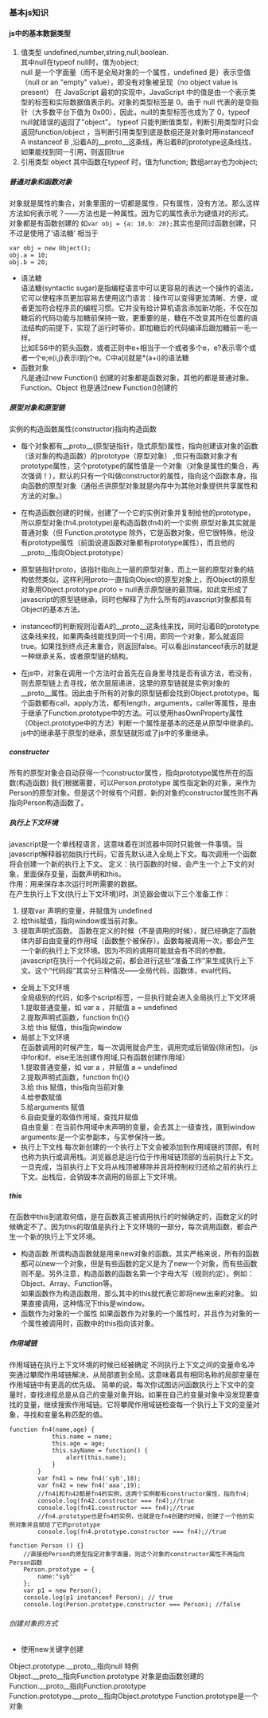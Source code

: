 ### 基本js知识
#### js中的基本数据类型
1. 值类型
undefined,number,string,null,boolean.  
其中null在typeof null时，值为object;  
null 是一个字面量（而不是全局对象的一个属性，undefined 是）表示空值（null or an "empty" value），即没有对象被呈现（no object value is present）
在 JavaScript 最初的实现中，JavaScript 中的值是由一个表示类型的标签和实际数据值表示的。对象的类型标签是 0。由于 null 代表的是空指针（大多数平台下值为 0x00），因此，null的类型标签也成为了 0，typeof null就错误的返回了"object"。
typeof 只能判断值类型，判断引用类型时只会返回function/object ，当判断引用类型到底是数组还是对象时用instanceof  
A instanceof B ,沿着A的__proto__这条线，再沿着B的prototype这条线找，如果能找到同一引用，则返回true  
2. 引用类型
object
其中函数在typeof 时，值为function;
数组array也为object; 

##### 普通对象和函数对象
对象就是属性的集合，对象里面的一切都是属性，只有属性，没有方法。那么这样方法如何表示呢？——方法也是一种属性。因为它的属性表示为键值对的形式。  
对象都是有函数创建的
如`var obj = {a: 10,b: 20};`其实也是同过函数创建，只不过是使用了‘语法糖’
相当于
```
var obj = new Object();
obj.a = 10;
obj.b = 20;
```
* 语法糖  
语法糖(syntactic sugar)是指编程语言中可以更容易的表达一个操作的语法，它可以使程序员更加容易去使用这门语言：操作可以变得更加清晰、方便，或者更加符合程序员的编程习惯。它并没有给计算机语言添加新功能，不仅在加糖后的代码功能与加糖前保持一致，更重要的是，糖在不改变其所在位置的语法结构的前提下，实现了运行时等价，即加糖后的代码编译后跟加糖前一毛一样。  
比如ES6中的箭头函数，或者正则中e+相当于一个或者多个e，e?表示零个或者一个e;e{i,j}表示i到j个e。C中a[i]就是*(a+i)的语法糖  
* 函数对象  
凡是通过new Function() 创建的对象都是函数对象，其他的都是普通对象。Function、Object 也是通过new Function()创建的

##### 原型对象和原型链
实例的构造函数属性(constructor)指向构造函数
* 每个对象都有__proto__(原型链指针，隐式原型)属性，指向创建该对象的函数（该对象的构造函数）的prototype（原型对象） ,但只有函数对象才有prototype属性，这个prototype的属性值是一个对象（对象是属性的集合，再次强调！），默认的只有一个叫做constructor的属性，指向这个函数本身。指向函数的原型对象（通俗点讲原型对象就是内存中为其他对象提供共享属性和方法的对象。）

* 在构造函数创建的时候，创建了一个它的实例对象并复制给他的prototype，所以原型对象(fn4.prototype)是构造函数(fn4)的一个实例
原型对象其实就是普通对象（但 Function.prototype 除外，它是函数对象，但它很特殊，他没有prototype属性（前面说道函数对象都有prototype属性），而且他的__proto__指向Object.prototype）

* 原型链指针proto，该指针指向上一层的原型对象，而上一层的原型对象的结构依然类似，这样利用proto一直指向Object的原型对象上，而Object的原型对象用Object.prototype.proto = null表示原型链的最顶端，如此变形成了javascript的原型链继承，同时也解释了为什么所有的javascript对象都具有Object的基本方法。

* instanceof的判断规则沿着A的__proto__这条线来找，同时沿着B的prototype这条线来找，如果两条线能找到同一个引用，即同一个对象，那么就返回true。如果找到终点还未重合，则返回false。可以看出instanceof表示的就是一种继承关系，或者原型链的结构。

* 在js中，对象在调用一个方法时会首先在自身里寻找是否有该方法，若没有，则去原型链上去寻找，依次层层递进，这里的原型链就是实例对象的__proto__属性。因此由于所有的对象的原型链都会找到Object.prototype。每个函数都有call，apply方法，都有length，arguments，caller等属性，是由于继承了Function.prototype中的方法。可以使用hasOwnProperty属性（Object.prototype中的方法）判断一个属性是基本的还是从原型中继承的。js中的继承基于原型的继承，原型链就形成了js中的多重继承。

##### constructor
所有的原型对象会自动获得一个constructor属性，指向prototype属性所在的函数(构造函数)
我们根据需要，可以Person.prototype 属性指定新的对象，来作为Person的原型对象。但是这个时候有个问题，新的对象的constructor属性则不再指向Person构造函数了。

##### 执行上下文环境
javascript是一个单线程语言，这意味着在浏览器中同时只能做一件事情。当javascript解释器初始执行代码，它首先默认进入全局上下文。每次调用一个函数将会创建一个新的执行上下文。 
定义：执行函数的时候，会产生一个上下文的对象，里面保存变量，函数声明和this。  
作用：用来保存本次运行时所需要的数据。  
在产生执行上下文(执行上下文环境)时，浏览器会做以下三个准备工作：
1. 提取var 声明的变量，并赋值为 undefined
2. 给this赋值，指向window或当前对象。
3. 提取声明式函数。 函数在定义的时候（不是调用的时候），就已经确定了函数体内部自由变量的作用域（函数整个被保存）。函数每被调用一次，都会产生一个新的执行上下文环境。因为不同的调用可能就会有不同的参数。  
javascript在执行一个代码段之前，都会进行这些“准备工作”来生成执行上下文。这个“代码段”其实分三种情况——全局代码，函数体，eval代码。
* 全局上下文环境  
全局级别的代码，如多个script标签，一旦执行就会进入全局执行上下文环境   
1.提取普通变量，如 var a  ，并赋值 a = undefined  
2.提取声明式函数，function fn(){}  
3.给 this 赋值，this指向window  
* 局部上下文环境  
在函数调用的时候产生，每一次调用就会产生，调用完成后销毁(除闭包)。（js中for和if、else无法创建作用域,只有函数创建作用域）  
1.提取普通变量，如 var a  ，并赋值 a = undefined  
2.提取声明式函数，function fn(){}  
3.给 this 赋值，this指向当前对象  
4.给参数赋值  
5.给arguments 赋值  
6.自由变量的取值作用域，查找并赋值  
自由变量：在当前作用域中未声明的变量，会去其上一级查找，直到window  
arguments:是一个实参副本，与实参保持一致。  
* 执行上下文栈
每次新创建的一个执行上下文会被添加到作用域链的顶部，有时也称为执行或调用栈。浏览器总是运行位于作用域链顶部的当前执行上下文。一旦完成，当前执行上下文将从栈顶被移除并且将控制权归还给之前的执行上下文。出栈后，会销毁本次调用的局部上下文环境。
##### this
在函数中this到底取何值，是在函数真正被调用执行的时候确定的，函数定义的时候确定不了。因为this的取值是执行上下文环境的一部分，每次调用函数，都会产生一个新的执行上下文环境。
* 构造函数 
所谓构造函数就是用来new对象的函数。其实严格来说，所有的函数都可以new一个对象，但是有些函数的定义是为了new一个对象，而有些函数则不是。另外注意，构造函数的函数名第一个字母大写（规则约定）。例如：Object、Array、Function等。  
如果函数作为构造函数用，那么其中的this就代表它即将new出来的对象。
如果直接调用，这种情况下this是window。
* 函数作为对象的一个属性 
如果函数作为对象的一个属性时，并且作为对象的一个属性被调用时，函数中的this指向该对象。

##### 作用域链
作用域链在执行上下文环境的时候已经被确定
不同执行上下文之间的变量命名冲突通过攀爬作用域链解决，从局部直到全局。这意味着具有相同名称的局部变量在作用域链中有更高的优先级。 
简单的说，每次你试图访问函数执行上下文中的变量时，查找进程总是从自己的变量对象开始。如果在自己的变量对象中没发现要查找的变量，继续搜索作用域链。它将攀爬作用域链检查每一个执行上下文的变量对象，寻找和变量名称匹配的值。
```
function fn4(name,age) {
            this.name = name;
            this.age = age;
            this.sayName = function() {
                alert(this.name);
            }
        }
        var fn41 = new fn4('syb',18);
        var fn42 = new fn4('aaa',19);
        //fn41和fn42都是fn4的实例，这两个实例都有constructor属性，指向fn4;
        console.log(fn42.constructor === fn4);//true
        console.log(fn41.constructor === fn4);//true
        //fn4.prototype也是fn4的实例，也就是在fn4创建的时候，创建了一个他的实例对象并且赋给了它的prototype
        console.log(fn4.prototype.constructor === fn4);//true
```
```
function Person () {}
    //直接给Person的原型指定对象字面量。则这个对象的constructor属性不再指向Person函数
    Person.prototype = {
        name:"syb"
    };
    var p1 = new Person();
    console.log(p1 instanceof Person); // true
    console.log(Person.prototype.constructor === Person); //false
```



###### 创建对象的方式
* 使用new关键字创建




Object.prototype.__proto__指向null  特例  
Object.__proto__指向Function.prototype  对象是由函数创建的  
Function.__proto__指向Function.prototype  
Function.prototype.__proto__指向Object.prototype   Function.prototype是一个对象  

